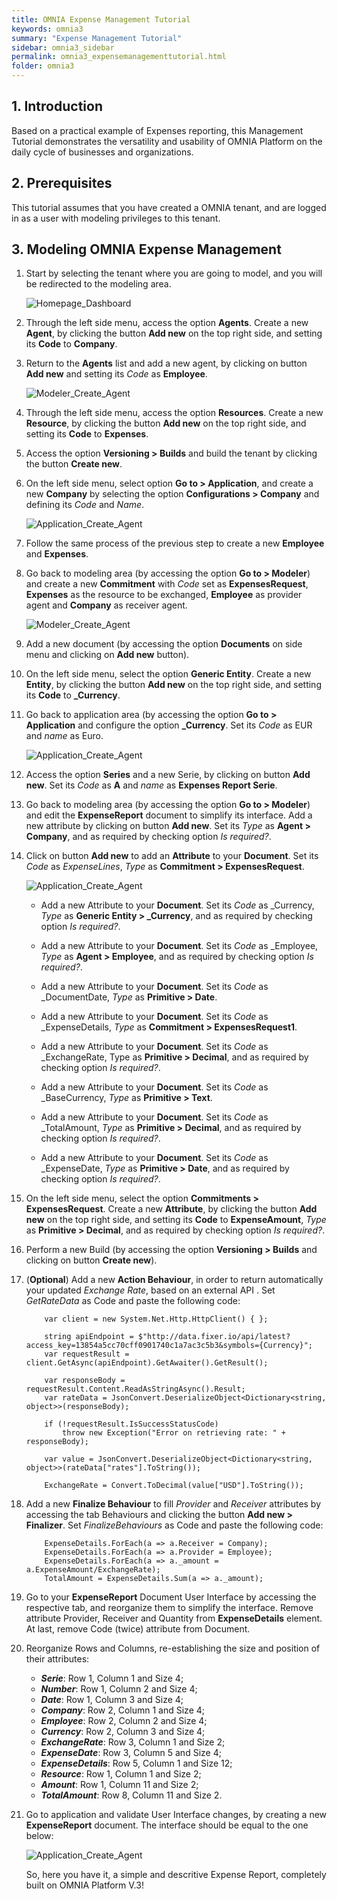 ```yaml
---
title: OMNIA Expense Management Tutorial
keywords: omnia3
summary: "Expense Management Tutorial"
sidebar: omnia3_sidebar
permalink: omnia3_expensemanagementtutorial.html
folder: omnia3
---
```


## 1. Introduction

Based on a practical example of Expenses reporting, this Management Tutorial demonstrates the versatility and usability of OMNIA Platform on the daily cycle of businesses and organizations.


## 2. Prerequisites

This tutorial assumes that you have created a OMNIA tenant, and are logged in as a user with modeling privileges to this tenant.

## 3. Modeling OMNIA Expense Management

1.  Start by selecting the tenant where you are going to model, and you will be redirected to the modeling area.
    
    ![Homepage_Dashboard](http://funkyimg.com/i/2DVGv.png)
    
2.  Through the left side menu, access the option  **Agents**. Create a new  **Agent**,  by clicking the button  **Add new**  on the top right side, and setting its  **Code**  to  **Company**.
    
   
3.  Return to the  **Agents**  list and add a new agent, by clicking on button  **Add new**  and setting its  _Code_  as  **Employee**.

    ![Modeler_Create_Agent](https://raw.githubusercontent.com/numbersbelieve/omnia3/master/docs/tutorialPics/modelingTutorial/Modeler-Agent-Employee.PNG)
    
4.  Through the left side menu, access the option  **Resources**. Create a new  **Resource**, by clicking the button  **Add new** on the top right side, and setting its  **Code**  to  **Expenses**.
    
5.  Access the option  **Versioning > Builds**  and build the tenant by clicking the button  **Create new**.
    
6.  On the left side menu, select option  **Go to > Application**, and create a new  **Company**  by selecting the option  **Configurations > Company**  and defining its  _Code_  and  _Name_.
    
    ![Application_Create_Agent](https://github.com/numbersbelieve/omnia3/raw/master/docs/tutorialPics/modelingTutorial/Application-Create-Agent.PNG)
    
7.  Follow the same process of the previous step to create a new  **Employee**  and  **Expenses**.
    
8.  Go back to modeling area (by accessing the option  **Go to > Modeler**) and create a new  **Commitment**  with  _Code_  set as  **ExpensesRequest**,  **Expenses**  as the resource to be exchanged,  **Employee**  as provider agent and  **Company**  as receiver agent.
  
    ![Modeler_Create_Agent](https://raw.githubusercontent.com/numbersbelieve/omnia3/master/docs/tutorialPics/modelingTutorial/Modeler-Commitment-ExpenseRequest.PNG)
    
9. Add a new document (by accessing the option **Documents** on side menu and clicking on **Add new** button).
   
10. On the left side menu, select the option **Generic Entity**. Create a new **Entity**, by clicking the button  **Add new**  on the top right side, and setting its  **Code**  to  **_Currency**.
  
11. Go back to application area (by accessing the option **Go to > Application** and configure the option  **_Currency**. Set its *Code* as EUR and *name* as Euro.

     ![Application_Create_Agent](https://raw.githubusercontent.com/numbersbelieve/omnia3/master/docs/tutorialPics/modelingTutorial/Application-Configurations-Currency.PNG)
        
12. Access the option **Series** and a new Serie, by clicking on button **Add new**. Set its *Code* as **A** and *name* as **Expenses Report Serie**.

13. Go back to modeling area (by accessing the option  **Go to > Modeler**) and edit the  **ExpenseReport**  document to simplify its interface. Add a new attribute by clicking on button  **Add new**. Set its *Type*  as  **Agent > Company**, and as required by checking option  *Is required?*.

14. Click on button **Add new** to add an **Attribute** to your **Document**. Set its _Code_ as _ExpenseLines_, _Type_ as **Commitment > ExpensesRequest**.

    ![Application_Create_Agent](https://raw.githubusercontent.com/numbersbelieve/omnia3/master/docs/tutorialPics/modelingTutorial/Modeler-Document-Attribute2.PNG)

    - Add a new Attribute to your **Document**. Set its _Code_ as _Currency, _Type_ as **Generic Entity > _Currency**, and as required by checking option *Is required?*.

    - Add a new Attribute to your **Document**. Set its _Code_ as _Employee, _Type_ as **Agent > Employee**, and as required by checking option *Is required?*.

    - Add a new Attribute to your **Document**. Set its _Code_ as _DocumentDate, _Type_ as **Primitive > Date**.

    - Add a new Attribute to your **Document**. Set its _Code_ as _ExpenseDetails, _Type_ as **Commitment > ExpensesRequest1**.

    - Add a new Attribute to your **Document**. Set its _Code_ as _ExchangeRate, Type as **Primitive > Decimal**, and as required by checking option *Is required?*.

    - Add a new Attribute to your **Document**. Set its _Code_ as _BaseCurrency, _Type_ as **Primitive > Text**.

    - Add a new Attribute to your **Document**. Set its _Code_ as _TotalAmount, _Type_ as **Primitive > Decimal**, and as required by checking option *Is required?*.
    
    - Add a new Attribute to your **Document**. Set its _Code_ as _ExpenseDate, _Type_ as **Primitive > Date**, and as required by checking option *Is required?*.

15. On the left side menu, select the option **Commitments > ExpensesRequest**. Create a new **Attribute**, by clicking the button  **Add new**  on the top right side, and setting its  **Code**  to  **ExpenseAmount**, _Type_ as **Primitive > Decimal**, and as required by checking option *Is required?*.

16. Perform a new Build (by accessing the option **Versioning > Builds** and clicking on button **Create new**).

17. (**Optional**) Add a new **Action Behaviour**, in order to return automatically your updated *Exchange Rate*, based on an external API . Set *GetRateData* as Code and paste the following code:

            var client = new System.Net.Http.HttpClient() { };

            string apiEndpoint = $"http://data.fixer.io/api/latest?access_key=13854a5cc70cff0901740c1a7ac3c5b3&symbols={Currency}";
            var requestResult = client.GetAsync(apiEndpoint).GetAwaiter().GetResult();

            var responseBody = requestResult.Content.ReadAsStringAsync().Result;
            var rateData = JsonConvert.DeserializeObject<Dictionary<string, object>>(responseBody);

            if (!requestResult.IsSuccessStatusCode)
                throw new Exception("Error on retrieving rate: " + responseBody);

            var value = JsonConvert.DeserializeObject<Dictionary<string, object>>(rateData["rates"].ToString());

            ExchangeRate = Convert.ToDecimal(value["USD"].ToString());

18. Add a new **Finalize Behaviour** to fill *Provider* and *Receiver* attributes by accessing the tab Behaviours and clicking the button **Add new > Finalizer**. Set *FinalizeBehaviours* as Code and paste the following code:

            ExpenseDetails.ForEach(a => a.Receiver = Company);
            ExpenseDetails.ForEach(a => a.Provider = Employee);
            ExpenseDetails.ForEach(a => a._amount = a.ExpenseAmount/ExchangeRate);
            TotalAmount = ExpenseDetails.Sum(a => a._amount); 
                        
    
19. Go to your **ExpenseReport** Document User Interface by accessing the respective tab, and reorganize them to simplify the interface. Remove attribute Provider, Receiver and Quantity from **ExpenseDetails** element. At last, remove Code (twice) attribute from Document.

20. Reorganize Rows and Columns, re-establishing the size and position of their attributes:
    - ***Serie***: Row 1, Column 1 and Size 4;
    - ***Number***: Row 1, Column 2 and Size 4;
    - ***Date***: Row 1, Column 3 and Size 4;
    - ***Company***: Row 2, Column 1 and Size 4;
    - ***Employee***: Row 2, Column 2 and Size 4;
    - ***Currency***: Row 2, Column 3 and Size 4;
    - ***ExchangeRate***: Row 3, Column 1 and Size 2;
    - ***ExpenseDate***: Row 3, Column 5 and Size 4;
    - ***ExpenseDetails***: Row 5, Column 1 and Size 12;
    - ***Resource***: Row 1, Column 1 and Size 2;
    - ***Amount***: Row 1, Column 11 and Size 2;
    - ***TotalAmount***: Row 8, Column 11 and Size 2.

21. Go to application and validate User Interface changes, by creating a new **ExpenseReport** document. The interface should be equal to the one below:

       ![Application_Create_Agent](https://raw.githubusercontent.com/numbersbelieve/omnia3/master/docs/tutorialPics/modelingTutorial/Application-ExpensesReport-Form.PNG)

    So, here you have it, a simple and descritive Expense Report, completely built on OMNIA Platform V.3!   
